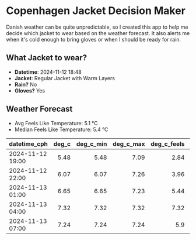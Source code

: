 
# Copenhagen Jacket Decision Maker

Danish weather can be quite unpredictable, so I created this app to help me decide which jacket to wear based on the weather forecast. 
It also alerts me when it's cold enough to bring gloves or when I should be ready for rain.

## What Jacket to wear?

- **Datetime**: 2024-11-12 18:48
- **Jacket**: Regular Jacket with Warm Layers
- **Rain?** No
- **Gloves?** Yes

## Weather Forecast
- Avg Feels Like Temperature: 5.1 °C
- Median Feels Like Temperature: 5.4 °C

| datetime_cph     |   deg_c |   deg_c_min |   deg_c_max |   deg_c_feels | weather   | wind   | rain   |
|:-----------------|--------:|------------:|------------:|--------------:|:----------|:-------|:-------|
| 2024-11-12 19:00 |    5.48 |        5.48 |        7.09 |          2.84 | Clouds    | Low    | None   |
| 2024-11-12 22:00 |    6.07 |        6.07 |        7.26 |          3.96 | Clouds    | Low    | None   |
| 2024-11-13 01:00 |    6.65 |        6.65 |        7.23 |          5.44 | Clouds    | Low    | None   |
| 2024-11-13 04:00 |    7.32 |        7.32 |        7.32 |          7.32 | Clouds    | Low    | None   |
| 2024-11-13 07:00 |    7.24 |        7.24 |        7.24 |          5.9  | Clouds    | Low    | None   |
        